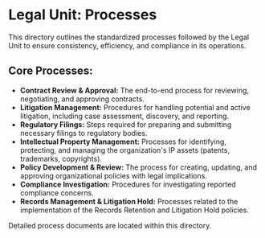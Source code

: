 # Legal Unit: Processes

This directory outlines the standardized processes followed by the Legal Unit to ensure consistency, efficiency, and compliance in its operations.

## Core Processes:

*   **Contract Review & Approval:** The end-to-end process for reviewing, negotiating, and approving contracts.
*   **Litigation Management:** Procedures for handling potential and active litigation, including case assessment, discovery, and reporting.
*   **Regulatory Filings:** Steps required for preparing and submitting necessary filings to regulatory bodies.
*   **Intellectual Property Management:** Processes for identifying, protecting, and managing the organization's IP assets (patents, trademarks, copyrights).
*   **Policy Development & Review:** The process for creating, updating, and approving organizational policies with legal implications.
*   **Compliance Investigation:** Procedures for investigating reported compliance concerns.
*   **Records Management & Litigation Hold:** Processes related to the implementation of the Records Retention and Litigation Hold policies.

Detailed process documents are located within this directory. 